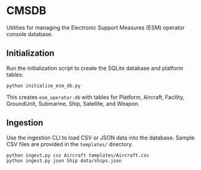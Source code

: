 # CMSDB

Utilities for managing the Electronic Support Measures (ESM) operator console database.

## Initialization

Run the initialization script to create the SQLite database and platform tables:

```
python initialize_esm_db.py
```

This creates `esm_operator.db` with tables for Platform, Aircraft, Facility, GroundUnit, Submarine, Ship, Satellite, and Weapon.

## Ingestion

Use the ingestion CLI to load CSV or JSON data into the database. Sample CSV files are provided in the `templates/` directory.

```
python ingest.py csv Aircraft templates/Aircraft.csv
python ingest.py json Ship data/ships.json
```
